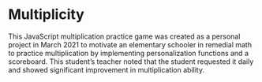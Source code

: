 # Multiplicity
This JavaScript multiplication practice game was created as a personal project in March 2021 to motivate an elementary schooler in remedial math to practice multiplication by implementing personalization functions and a scoreboard. This student’s teacher noted that the student requested it daily and showed
significant improvement in multiplication ability.
